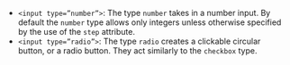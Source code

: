 - `<input type=”number”>`: The type `number` takes in a number input. By default the `number` type allows only integers unless otherwise specified by the use of the `step` attribute.
- `<input type=”radio”>`: The type `radio` creates a clickable circular button, or a radio button. They act similarly to the `checkbox` type.
